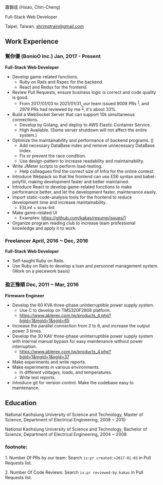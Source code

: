 蕭錦成 (Hsiao, Chin-Cheng)

Full-Stack Web Developer

Taipei, Taiwan, shrimptrain@gmail.com

## Work Experience

### 幫你優 (BonioO Inc.) Jan, 2017 - Present

**Full-Stack Web Developer**

- Develop game-related functions.
   - Ruby on Rails and Rspec for the backend.
   - React and Redux for the frontend.
- Review Pull Requests, ensure business logic is correct and code quality is good.
   - From 2017/01/03 to 2021/01/31, our team issued 9008 PRs <sup>[1](#foot-note-1)</sup>, and 2979 PRs had reviewed by me <sup>[2](#foot-note-2)</sup>, it's about 33%.
- Build a WebSocket Server that can support 10k simultaneous connections.
   - Develop by Golang, and deploy to AWS Elastic Container Service.
   - High Available. (Some server shutdown will not affect the entire system.)
- Optimize the maintainability and performance of backend programs. ()
   - Add necessary DataBase index and remove unnecessary DataBase Index.
   - Fix or prevent the race condition.
   - Use design-pattern to increase readability and maintainability.
- Write JMeter scripts to perform load-testing.
   - Help colleagues find the correct size of Infra for the online contest.
- Introduce Webpack so that the frontend can use ES6 syntax and babel-polyfill, making development faster and better maintained.
- Introduce React to develop game-related functions to make performance better, and let the development faster, maintenance easily.
- Import static-code-analysis tools for the frontend to reduce development time and increase maintainability.
   - ESLint + scss-lint
- Make game-related UI
   - Examples: https://github.com/kakas/resume/issues/1
- Organize program reading club to increase team professional knowledge and apply it to work.

### Freelancer April, 2016 ~ Dec, 2016

**Full-Stack Web Developer**

- Self-taught Ruby on Rails.
- Use Ruby on Rails to develop a loan and personnel management system. (Work on a piecework basis)

### 盈正豫順 Dec, 2011 ~ Mar, 2016

**Firmware Engineer**

- Develop the 60 KVA three-phase uninterruptible power supply system.
   - Use C to develop on TMS320F2808 platform.
   - https://www.ablerex.com.tw/products_4.php?bgid=1&mgid=1&sgid=65
- Increase the parallel connection from 2 to 6, and increase the output power 3 times.
- Develop the 30 KAV three-phase uninterruptible power supply system with internal manual bypass for easy maintenance without power interruption.
   - https://www.ablerex.com.tw/products_4.php?bgid=1&mgid=1&sgid=37
- Make experiments and write reports.
- Make experiments in various environments.
   - In different voltages, loads, and temperatures.
   - Write test reports.
- Introduce git for version control. Make the codebase easy to maintenance.

## Education

National Kaohsiung University of Science and Technology, Master of Science, Department of Electrical Engineering, 2008 ~ 2010

National Kaohsiung University of Science and Technology, Bachelor of Science, Department of Electrical Engineering, 2004 ~ 2008

### footnote:

<a name="foot-note-1">1. Number Of PRs by our team</a>: Search `is:pr created:>2017-01-03` in Pull Requests list.

<a name="foot-note-2">2. Number Of Code Reviews</a>: Search `is:pr reviewed-by:kakas` in Pull Requests list.
